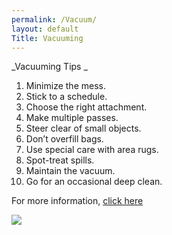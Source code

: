 ```yaml
---
permalink: /Vacuum/
layout: default
Title: Vacuuming
---
```


_Vacuuming Tips _


1.	Minimize the mess.
2.	Stick to a schedule. 
3.	Choose the right attachment. 
4.	Make multiple passes. 
5.	Steer clear of small objects. 
6.	Don’t overfill bags. 
7.	Use special care with area rugs. 
8.	Spot-treat spills. 
9.	Maintain the vacuum. 
10.	Go for an occasional deep clean.  

For more information, [click here](http://www.consumerreports.org/cro/news/2011/03/consumer-reports-10-tips-on-how-to-vacuum/index.htm)


![](https://cdn3.iconfinder.com/data/icons/clothes-products/512/vacuum-512.png)
